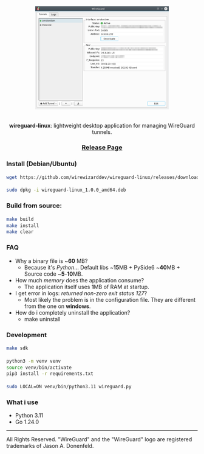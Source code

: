 <div align="center">

<picture>
  <img alt="logo" src="/resources/images/application.png" width="70%" height="70%">
</picture>

</br>
</br>

**wireguard-linux**: lightweight desktop application for managing WireGuard tunnels.

<h3>

[Release Page](https://github.com/wirewizarddev/wireguard-linux/releases/tag/v1.0.0)

</h3>

</div>

### Install (Debian/Ubuntu)
```bash
wget https://github.com/wirewizarddev/wireguard-linux/releases/download/v1.0.0/wireguard-linux_1.0.0_amd64.deb

sudo dpkg -i wireguard-linux_1.0.0_amd64.deb
```

### Build from source:
```bash
make build
make install
make clear
```

### FAQ
- Why a binary file is ~**60** MB?
  * Because it's _Python_... Default libs ~**15**MB + PySide6 ~**40**MB + Source code ~**5**-**10**MB.
- How much _memory_ does the application consume?
  * The application itself uses **1**MB of RAM at startup.
- I get error in logs: _returned non-zero exit status 127_?
  * Most likely the problem is in the configuration file. They are different from the one on **windows**.
- How do i completely uninstall the application?
  * make uninstall

### Development
```bash
make sdk

python3 -m venv venv
source venv/bin/activate
pip3 install -r requirements.txt

sudo LOCAL=ON venv/bin/python3.11 wireguard.py
```

### What i use
* Python 3.11
* Go 1.24.0
---
All Rights Reserved. "WireGuard" and the "WireGuard" logo are registered trademarks of Jason A. Donenfeld.
